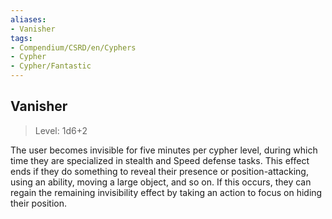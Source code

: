 ```yaml
---
aliases:
- Vanisher
tags:
- Compendium/CSRD/en/Cyphers
- Cypher
- Cypher/Fantastic
---
```


  
## Vanisher  
>Level: 1d6+2  
  
The user becomes invisible for five minutes per cypher level, during which time they are specialized in stealth and Speed defense tasks. This effect ends if they do something to reveal their presence or position-attacking, using an ability, moving a large object, and so on. If this occurs, they can regain the remaining invisibility effect by taking an action to focus on hiding their position.